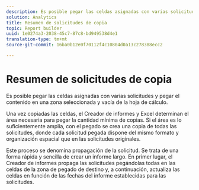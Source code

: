 ```yaml
---
description: Es posible pegar las celdas asignadas con varias solicitudes y pegar el contenido en una zona seleccionada y vacía de la hoja de cálculo.
solution: Analytics
title: Resumen de solicitudes de copia
topic: Report builder
uuid: 1e0274a3-2038-45c7-87c8-bd949538d4e1
translation-type: tm+mt
source-git-commit: 16ba0b12e0f70112f4c10804d0a13c278388ecc2

---
```



# Resumen de solicitudes de copia

Es posible pegar las celdas asignadas con varias solicitudes y pegar el contenido en una zona seleccionada y vacía de la hoja de cálculo.

Una vez copiadas las celdas, el Creador de informes y Excel determinan el área necesaria para pegar la cantidad mínima de copias. Si el área es lo suficientemente amplia, con el pegado se crea una copia de todas las solicitudes, donde cada solicitud pegada dispone del mismo formato y organización espacial que en las solicitudes originales.

Este proceso se denomina propagación de la solicitud. Se trata de una forma rápida y sencilla de crear un informe largo. En primer lugar, el Creador de informes propaga las solicitudes pegándolas todas en las celdas de la zona de pegado de destino y, a continuación, actualiza las celdas en función de las fechas del informe establecidas para las solicitudes.
